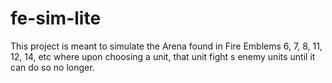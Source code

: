 # fe-sim-lite
This project is meant to simulate the Arena found in Fire Emblems 6, 7, 8, 11, 12, 14, etc where upon choosing a unit, that unit fight s enemy units until it can do so no longer.
